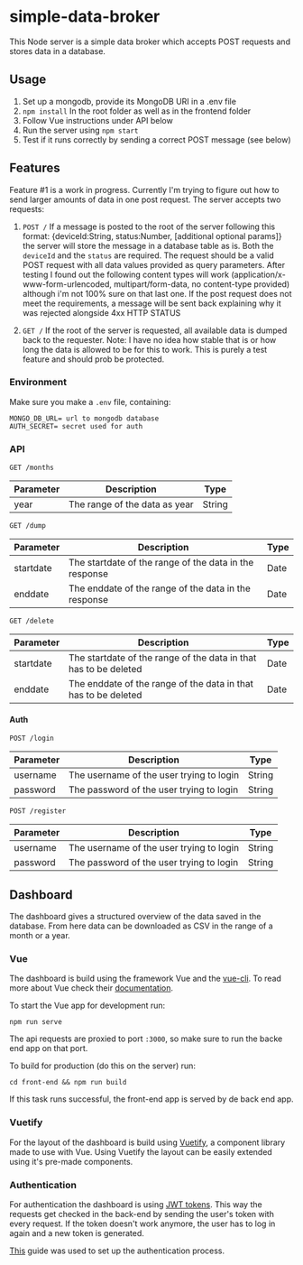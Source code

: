 # simple-data-broker
This Node server is a simple data broker which accepts POST requests and stores data in a database.

## Usage
1. Set up a mongodb, provide its MongoDB URI in a .env file
2. `npm install` In the root folder as well as in the frontend folder
3. Follow Vue instructions under API below
2. Run the server using `npm start`
3. Test if it runs correctly by sending a correct POST message (see below)

## Features

Feature #1 is a work in progress. Currently I'm trying to figure out how to send larger amounts of data in one post request.
The server accepts two requests:

1. `POST /` If a message is posted to the root of the server following this format: {deviceId:String, status:Number, [additional optional params]} the server will store the message in a database table as is. Both the `deviceId` and the `status` are required. The request should be a valid POST request with all data values provided as query parameters. After testing I found out the following content types will work (application/x-www-form-urlencoded, multipart/form-data, no content-type provided) although i'm not 100% sure on that last one. If the post request does not meet the requirements, a message will be sent back explaining why it was rejected alongside  4xx HTTP STATUS

2. `GET /` If the root of the server is requested, all available data is dumped back to the requester. Note: I have no idea how stable that is or how long the data is allowed to be for this to work. This is purely a test feature and should prob be protected.

### Environment

Make sure you make a `.env` file, containing:

```
MONGO_DB_URL= url to mongodb database
AUTH_SECRET= secret used for auth
```

### API

```GET /months```
 
| Parameter | Description | Type |
|---|---|---|
| year | The range of the data as year | String |

```GET /dump```

| Parameter | Description | Type |
|---|---|---|
| startdate | The startdate of the range of the data in the response | Date |
| enddate | The enddate of the range of the data in the response | Date |


```GET /delete```

| Parameter | Description | Type |
|---|---|---|
| startdate | The startdate of the range of the data in that has to be deleted | Date |
| enddate | The enddate of the range of the data in that has to be deleted | Date |

#### Auth

```POST /login```

| Parameter | Description | Type |
|---|---|---|
| username | The username of the user trying to login | String |
| password | The password of the user trying to login | String |

```POST /register```

| Parameter | Description | Type |
|---|---|---|
| username | The username of the user trying to login | String |
| password | The password of the user trying to login | String |

## Dashboard

The dashboard gives a structured overview of the data saved in the database. From here data can be downloaded as CSV in the range of a month or a year.

### Vue

The dashboard is build using the framework Vue and the [vue-cli](https://github.com/vuejs/vue-cli). To read more about Vue check their [documentation](https://vuejs.org/v2/guide/).

To start the Vue app for development run:

```npm run serve```

The api requests are proxied to port `:3000`, so make sure to run the backe end app on that port.

To build for production (do this on the server) run:

```cd front-end && npm run build```

If this task runs successful, the front-end app is served by de back end app.


### Vuetify

For the layout of the dashboard is build using [Vuetify](https://vuetifyjs.com/en/), a component library made to use with Vue. Using Vuetify the layout can be easily extended using it's pre-made components.

### Authentication

For authentication the dashboard is using [JWT tokens](https://jwt.io/). This way the requests get checked in the back-end by sending the user's token with every request. If the token doesn't work anymore, the user has to log in again and a new token is generated.

[This](https://www.djamware.com/post/5ac8338780aca714d19d5b9e/securing-mevn-stack-vuejs-2-web-application-using-passport) guide was used to set up the authentication process.